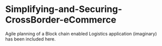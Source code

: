 # Simplifying-and-Securing-CrossBorder-eCommerce
Agile planning of a Block chain enabled Logistics application (imaginary) has been included here.
